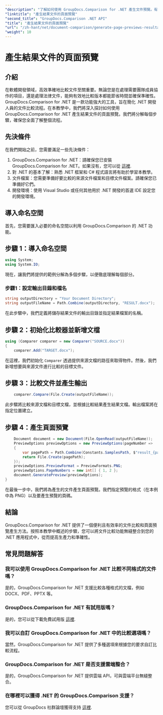 ```yaml
---
"description": "了解如何使用 GroupDocs.Comparison for .NET 產生文件預覽。有效率準確地比較文件。"
"linktitle": "產生結果文件的頁面預覽"
"second_title": "GroupDocs.Comparison .NET API"
"title": "產生結果文件的頁面預覽"
"url": "/zh-hant/net/document-comparison/generate-page-previews-resultant-document/"
"weight": 10
---
```


# 產生結果文件的頁面預覽

## 介紹
在軟體開發領域，高效準確地比較文件至關重要。無論您是在處理需要團隊成員協作的項目，還是處理法律文件，能夠有效地比較版本都能節省時間並確保準確性。 GroupDocs.Comparison for .NET 是一款功能強大的工具，旨在簡化 .NET 開發人員的文件比較流程。在本教學中，我們將深入探討如何使用 GroupDocs.Comparison for .NET 產生結果文件的頁面預覽。我們將分解每個步驟，確保您全面了解整個流程。
## 先決條件
在我們開始之前，您需要滿足一些先決條件：
1. GroupDocs.Comparison for .NET：請確保您已安裝 GroupDocs.Comparison for .NET。如果沒有，您可以從 [這裡](https://releases。groupdocs.com/comparison/net/).
2. 對 .NET 的基本了解：熟悉 .NET 框架和 C# 程式語言將有助於學習本教學。
3. 文件檔案：您需要準備好要比較的來源文件檔案和目標文件檔案。請確保您已準備好它們。
4. 開發環境：使用 Visual Studio 或任何其他用於 .NET 開發的首選 IDE 設定您的開發環境。

## 導入命名空間
首先，您需要匯入必要的命名空間以利用 GroupDocs.Comparison 的 .NET 功能。
## 步驟 1：導入命名空間
```csharp
using System;
using System.IO;
```
現在，讓我們將提供的範例分解為多個步驟，以便徹底理解每個部分。
### 步驟1：設定輸出目錄和檔名
```csharp
string outputDirectory = "Your Document Directory";
string outputFileName = Path.Combine(outputDirectory, "RESULT.docx");
```
在此步驟中，我們定義將儲存結果文件的輸出目錄並指定結果檔案的名稱。
## 步驟 2：初始化比較器並新增文檔
```csharp
using (Comparer comparer = new Comparer("SOURCE.docx"))
{
    comparer.Add("TARGET.docx");
```
在這裡，我們初始化 `Comparer` 透過提供來源文檔的路徑來取得物件。然後，我們新增想要與來源文件進行比較的目標文件。
## 步驟 3：比較文件並產生輸出
```csharp
    comparer.Compare(File.Create(outputFileName));
```
此步驟將比較來源文檔和目標文檔，並根據比較結果產生結果文檔。輸出檔案將在指定位置建立。
## 步驟 4：產生頁面預覽
```csharp
    Document document = new Document(File.OpenRead(outputFileName));
    PreviewOptions previewOptions = new PreviewOptions(pageNumber =>
    {
        var pagePath = Path.Combine(Constants.SamplesPath, $"result_{pageNumber}.png");
        return File.Create(pagePath);
    });
    previewOptions.PreviewFormat = PreviewFormats.PNG;
    previewOptions.PageNumbers = new int[] { 1, 2 };
    document.GeneratePreview(previewOptions);
}
```
在最後一步中，我們將為產生的文件產生頁面預覽。我們指定預覽的格式（在本例中為 PNG）以及要產生預覽的頁碼。

## 結論
GroupDocs.Comparison for .NET 提供了一個便利且有效率的文件比較和頁面預覽產生方法。按照本教學中概述的步驟，您可以將文件比較功能無縫整合到您的 .NET 應用程式中，從而提高生產力和準確性。
## 常見問題解答
### 我可以使用 GroupDocs.Comparison for .NET 比較不同格式的文件嗎？
是的，GroupDocs.Comparison for .NET 支援比較各種格式的文檔，例如 DOCX、PDF、PPTX 等。
### GroupDocs.Comparison for .NET 有試用版嗎？
是的，您可以從下載免費試用版 [這裡](https://releases。groupdocs.com/).
### 我可以自訂 GroupDocs.Comparison for .NET 中的比較選項嗎？
當然，GroupDocs.Comparison for .NET 提供了多種選項來根據您的要求自訂比較流程。
### GroupDocs.Comparison for .NET 是否支援雲端整合？
是的，GroupDocs.Comparison for .NET 提供雲端 API，可與雲端平台無縫整合。
### 在哪裡可以獲得 .NET 的 GroupDocs.Comparison 支援？
您可以從 GroupDocs 社群論壇獲得支持 [這裡](https://forum。groupdocs.com/c/comparison/12).